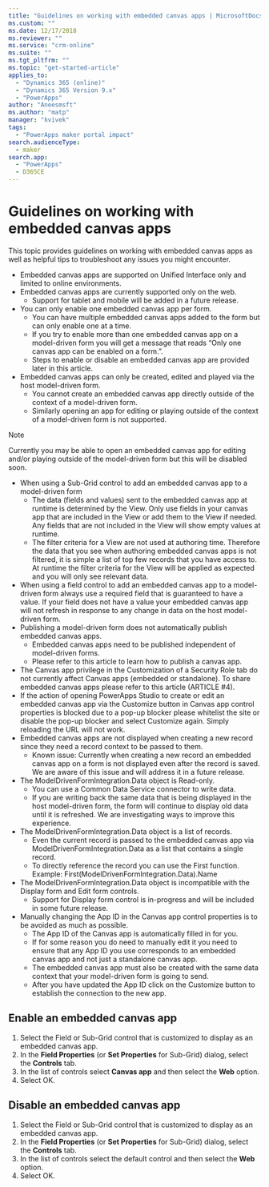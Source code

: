 ```yaml
---
title: "Guidelines on working with embedded canvas apps | MicrosoftDocs"
ms.custom: ""
ms.date: 12/17/2018
ms.reviewer: ""
ms.service: "crm-online"
ms.suite: ""
ms.tgt_pltfrm: ""
ms.topic: "get-started-article"
applies_to: 
  - "Dynamics 365 (online)"
  - "Dynamics 365 Version 9.x"
  - "PowerApps"
author: "Aneesmsft"
ms.author: "matp"
manager: "kvivek"
tags: 
  - "PowerApps maker portal impact"
search.audienceType: 
  - maker
search.app: 
  - "PowerApps"
  - D365CE
---
```


# Guidelines on working with embedded canvas apps
This topic provides guidelines on working with embedded canvas apps as well as helpful tips to troubleshoot any issues you might encounter.

-	Embedded canvas apps are supported on Unified Interface only and limited to online environments.
-	Embedded canvas apps are currently supported only on the web.
     - Support for tablet and mobile will be added in a future release.
-	You can only enable one embedded canvas app per form. 
     - You can have multiple embedded canvas apps added to the form but can only enable one at a time.
     - If you try to enable more than one embedded canvas app on a model-driven form you will get a message that reads “Only one canvas app can be enabled on a form.”.
     - Steps to enable or disable an embedded canvas app are provided later in this article.
-	Embedded canvas apps can only be created, edited and played via the host model-driven form.
     - You cannot create an embedded canvas app directly outside of the context of a model-driven form.
     - Similarly opening an app for editing or playing outside of the context of a model-driven form is not supported.

> [!NOTE]
> Currently you may be able to open an embedded canvas app for editing and/or playing outside of the model-driven form but this will be disabled soon.

-	When using a Sub-Grid control to add an embedded canvas app to a model-driven form
     - The data (fields and values) sent to the embedded canvas app at runtime is determined by the View. Only use fields in your canvas app that are included in the View or add them to the View if needed. Any fields that are not included in the View will show empty values at runtime. 
     - The filter criteria for a View are not used at authoring time. Therefore the data that you see when authoring embedded canvas apps is not filtered, it is simple a list of top few records that you have access to. At runtime the filter criteria for the View will be applied as expected and you will only see relevant data.
-	When using a field control to add an embedded canvas app to a model-driven form always use a required field that is guaranteed to have a value. If your field does not have a value your embedded canvas app will not refresh in response to any change in data on the host model-driven form.
-	Publishing a model-driven form does not automatically publish embedded canvas apps.
     - Embedded canvas apps need to be published independent of model-driven forms. 
     - Please refer to this article to learn how to publish a canvas app.
-	The Canvas app privilege in the Customization of a Security Role tab do not currently affect Canvas apps (embedded or standalone). To share embedded canvas apps please refer to this article (ARTICLE #4).
-	If the action of opening PowerApps Studio to create or edit an embedded canvas app via the Customize button in Canvas app control properties is blocked due to a pop-up blocker please whitelist the site or disable the pop-up blocker and select Customize again. Simply reloading the URL will not work.
-	Embedded canvas apps are not displayed when creating a new record since they need a record context to be passed to them.
     - Known issue: Currently when creating a new record an embedded canvas app on a form is not displayed even after the record is saved. We are aware of this issue and will address it in a future release.
-	The ModelDrivenFormIntegration.Data object is Read-only. 
     - You can use a Common Data Service connector to write data. 
     - If you are writing back the same data that is being displayed in the host model-driven form, the form will continue to display old data until it is refreshed. We are investigating ways to improve this experience.
-	The ModelDrivenFormIntegration.Data object is a list of records. 
     - Even the current record is passed to the embedded canvas app via ModelDrivenFormIntegration.Data as a list that contains a single record.
     - To directly reference the record you can use the First function. Example: First(ModelDrivenFormIntegration.Data).Name
-	The ModelDrivenFormIntegration.Data object is incompatible with the Display form and Edit form controls.
     - Support for Display form control is in-progress and will be included in some future release.
-	Manually changing the App ID in the Canvas app control properties is to be avoided as much as possible.
     - The App ID of the Canvas app is automatically filled in for you. 
     - If for some reason you do need to manually edit it you need to ensure that any App ID you use corresponds to an embedded canvas app and not just a standalone canvas app.
     - The embedded canvas app must also be created with the same data context that your model-driven form is going to send.
     - After you have updated the App ID click on the Customize button to establish the connection to the new app.

## Enable an embedded canvas app
1. Select the Field or Sub-Grid control that is customized to display as an embedded canvas app.
2. In the **Field Properties** (or **Set Properties** for Sub-Grid) dialog, select the **Controls** tab.
3. In the list of controls select **Canvas app** and then select the **Web** option.
4. Select OK.

## Disable an embedded canvas app
1. Select the Field or Sub-Grid control that is customized to display as an embedded canvas app.
2. In the **Field Properties** (or **Set Properties** for Sub-Grid) dialog, select the **Controls** tab.
3. In the list of controls select the default control and then select the **Web** option.
4. Select OK.

